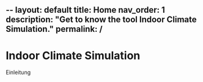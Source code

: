--
layout: default
title: Home
nav_order: 1
description: "Get to know the tool Indoor Climate Simulation."
permalink: /
---


# Indoor Climate Simulation

Einleitung
